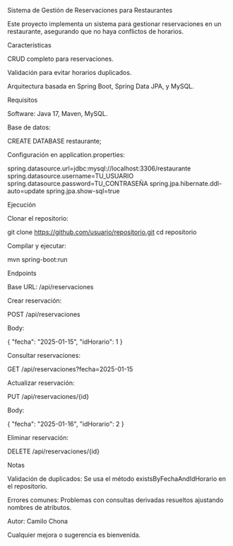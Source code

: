 Sistema de Gestión de Reservaciones para Restaurantes

Este proyecto implementa un sistema para gestionar reservaciones en un restaurante, asegurando que no haya conflictos de horarios.

Características

CRUD completo para reservaciones.

Validación para evitar horarios duplicados.

Arquitectura basada en Spring Boot, Spring Data JPA, y MySQL.

Requisitos

Software: Java 17, Maven, MySQL.

Base de datos:

CREATE DATABASE restaurante;

Configuración en application.properties:

spring.datasource.url=jdbc:mysql://localhost:3306/restaurante
spring.datasource.username=TU_USUARIO
spring.datasource.password=TU_CONTRASEÑA
spring.jpa.hibernate.ddl-auto=update
spring.jpa.show-sql=true

Ejecución

Clonar el repositorio:

git clone https://github.com/usuario/repositorio.git
cd repositorio

Compilar y ejecutar:

mvn spring-boot:run

Endpoints

Base URL: /api/reservaciones

Crear reservación:

POST /api/reservaciones

Body:

{
    "fecha": "2025-01-15",
    "idHorario": 1
}

Consultar reservaciones:

GET /api/reservaciones?fecha=2025-01-15

Actualizar reservación:

PUT /api/reservaciones/{id}

Body:

{
    "fecha": "2025-01-16",
    "idHorario": 2
}

Eliminar reservación:

DELETE /api/reservaciones/{id}


Notas

Validación de duplicados: Se usa el método existsByFechaAndIdHorario en el repositorio.

Errores comunes: Problemas con consultas derivadas resueltos ajustando nombres de atributos.

Autor: Camilo Chona

Cualquier mejora o sugerencia es bienvenida.

